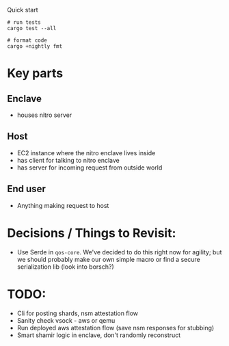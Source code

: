 Quick start

```
# run tests
cargo test --all

# format code
cargo +nightly fmt
```

# Key parts

## Enclave

- houses nitro server

## Host

- EC2 instance where the nitro enclave lives inside
- has client for talking to nitro enclave
- has server for incoming request from outside world

## End user

- Anything making request to host

# Decisions / Things to Revisit:

- Use Serde in `qos-core`. We've decided to do this right now for agility; but we should probably make our own simple macro or find a secure serialization lib (look into borsch?)

# TODO:

- Cli for posting shards, nsm attestation flow
- Sanity check vsock - aws or qemu
- Run deployed aws attestation flow (save nsm responses for stubbing)
- Smart shamir logic in enclave, don't randomly reconstruct